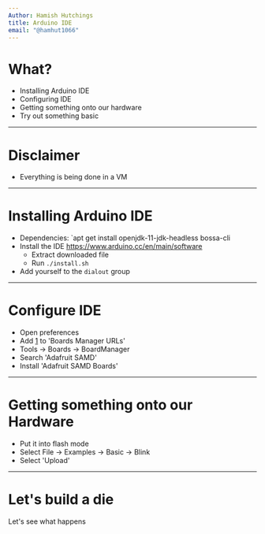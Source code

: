 ```yaml
---
Author: Hamish Hutchings
title: Arduino IDE
email: "@hamhut1066"
---
```


# What?

- Installing Arduino IDE
- Configuring IDE
- Getting something onto our hardware
- Try out something basic

---

# Disclaimer

- Everything is being done in a VM

---

# Installing Arduino IDE

- Dependencies: `apt get install openjdk-11-jdk-headless bossa-cli
- Install the IDE https://www.arduino.cc/en/main/software
  - Extract downloaded file
  - Run `./install.sh`
- Add yourself to the `dialout` group

---

# Configure IDE

- Open preferences
- Add [1] to 'Boards Manager URLs'
- Tools -> Boards -> BoardManager
- Search 'Adafruit SAMD'
- Install 'Adafruit SAMD Boards'

[1]: https://adafruit.github.io/arduino-board-index/package_adafruit_index.json

---

# Getting something onto our Hardware

- Put it into flash mode
- Select File -> Examples -> Basic -> Blink
- Select 'Upload'

---

# Let's build a die

Let's see what happens
